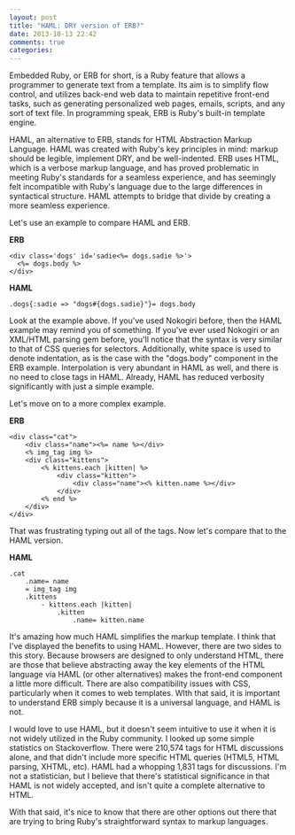 ```yaml
---
layout: post
title: "HAML: DRY version of ERB?"
date: 2013-10-13 22:42
comments: true
categories: 
---
```

Embedded Ruby, or ERB for short, is a Ruby feature that allows a programmer to generate text from a template.  Its aim is to simplify flow control, and utilizes back-end web data to maintain repetitive front-end tasks, such as generating personalized web pages, emails, scripts, and any sort of text file.  In programming speak, ERB is Ruby's built-in template engine.

HAML, an alternative to ERB, stands for HTML Abstraction Markup Language.  HAML was created with Ruby's key principles in mind: markup should be legible, implement DRY, and be well-indented.  ERB uses HTML, which is a verbose markup language, and has proved problematic in meeting Ruby's standards for a seamless experience, and has seemingly felt incompatible with Ruby's language due to the large differences in syntactical structure.  HAML attempts to bridge that divide by creating a more seamless experience. 

Let's use an example to compare HAML and ERB.

<strong>ERB</strong>

```
<div class='dogs' id='sadie<%= dogs.sadie %>'>
  <%= dogs.body %>
</div>
```

<strong>HAML</strong>

```
.dogs{:sadie => "dogs#{dogs.sadie}"}= dogs.body
```

Look at the example above.  If you've used Nokogiri before, then the HAML example may remind you of something.  If you've ever used Nokogiri or an XML/HTML parsing gem before, you'll notice that the syntax is very similar to that of CSS queries for selectors.  Additionally, white space is used to denote indentation, as is the case with the "dogs.body" component in the ERB example.  Interpolation is very abundant in HAML as well, and there is no need to close tags in HAML.  Already, HAML has reduced verbosity significantly with just a simple example.

Let's move on to a more complex example.

<strong>ERB</strong>

```
<div class="cat">
	<div class="name"><%= name %></div>
	<% img_tag img %>
	<div class="kittens">
		<% kittens.each |kitten| %>
			<div class="kitten">
				<div class="name"><% kitten.name %></div>
			</div>
		<% end %>
	</div>
</div>
```

That was frustrating typing out all of the tags.  Now let's compare that to the HAML version.

<strong>HAML</strong>

```
.cat
	.name= name
	= img_tag img
	.kittens
		- kittens.each |kitten|
			.kitten
				.name= kitten.name
```

It's amazing how much HAML simplifies the markup template.  I think that I've displayed the benefits to using HAML.  However, there are two sides to this story.  Because browsers are designed to only understand HTML, there are those that believe abstracting away the key elements of the HTML language via HAML (or other alternatives) makes the front-end component a little more difficult.  There are also compatibility issues with CSS, particularly when it comes to web templates.  WIth that said, it is important to understand ERB simply because it is a universal language, and HAML is not.

I would love to use HAML, but it doesn't seem intuitive to use it when it is not widely utilized in the Ruby community.  I looked up some simple statistics on Stackoverflow.  There were 210,574 tags for HTML discussions alone, and that didn't include more specific HTML queries (HTML5, HTML parsing, XHTML, etc).  HAML had a whopping 1,831 tags for discussions.  I'm not a statistician, but I believe that there's statistical significance in that HAML is not widely accepted, and isn't quite a complete alternative to HTML.

With that said, it's nice to know that there are other options out there that are trying to bring Ruby's straightforward syntax to markup languages.




